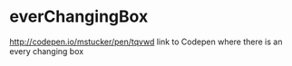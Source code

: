 everChangingBox
===============
http://codepen.io/mstucker/pen/tqvwd
link to Codepen where there is an every changing box

